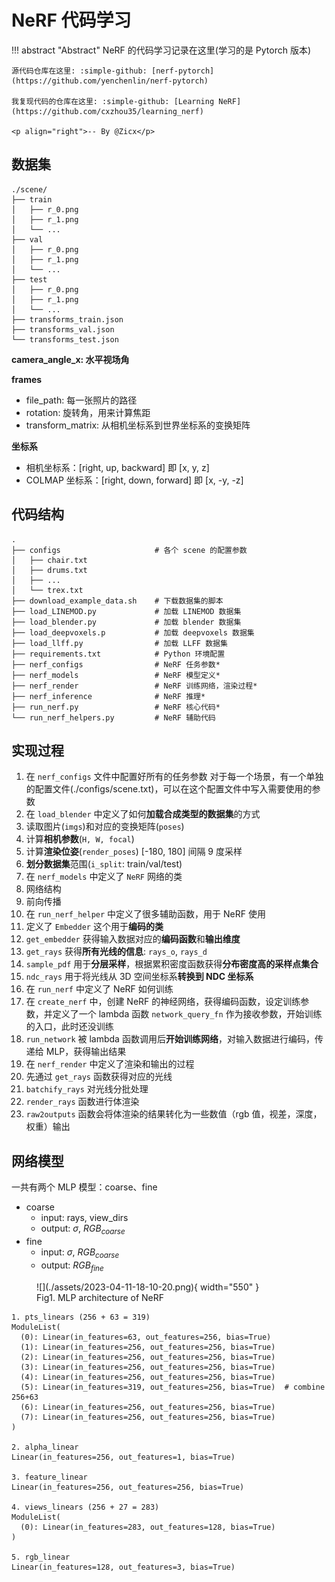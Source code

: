 # NeRF 代码学习

!!! abstract "Abstract"
    NeRF 的代码学习记录在这里(学习的是 Pytorch 版本)

    源代码仓库在这里: :simple-github: [nerf-pytorch](https://github.com/yenchenlin/nerf-pytorch)

    我复现代码的仓库在这里: :simple-github: [Learning NeRF](https://github.com/cxzhou35/learning_nerf)

    <p align="right">-- By @Zicx</p>

## 数据集

```
./scene/
├── train
│   ├── r_0.png
│   ├── r_1.png
│   └── ...
├── val
│   ├── r_0.png
│   ├── r_1.png
│   └── ...
├── test
│   ├── r_0.png
│   ├── r_1.png
│   └── ...
├── transforms_train.json
├── transforms_val.json
└── transforms_test.json
```

**camera_angle_x: 水平视场角**

**frames**

- file_path: 每一张照片的路径
- rotation: 旋转角，用来计算焦距
- transform_matrix: 从相机坐标系到世界坐标系的变换矩阵

**坐标系**

- 相机坐标系：[right, up, backward] 即 [x, y, z]
- COLMAP 坐标系：[right, down, forward] 即 [x, -y, -z]

## 代码结构

```
.
├── configs                     # 各个 scene 的配置参数
│   ├── chair.txt
│   ├── drums.txt
│   ├── ...
│   └── trex.txt
├── download_example_data.sh    # 下载数据集的脚本
├── load_LINEMOD.py             # 加载 LINEMOD 数据集
├── load_blender.py             # 加载 blender 数据集
├── load_deepvoxels.p           # 加载 deepvoxels 数据集
├── load_llff.py                # 加载 LLFF 数据集
├── requirements.txt            # Python 环境配置
├── nerf_configs                # NeRF 任务参数*
├── nerf_models                 # NeRF 模型定义*
├── nerf_render                 # NeRF 训练网络，渲染过程*
├── nerf_inference              # NeRF 推理*
├── run_nerf.py                 # NeRF 核心代码*
└── run_nerf_helpers.py         # NeRF 辅助代码
```

## 实现过程

1. 在 `nerf_configs` 文件中配置好所有的任务参数
  对于每一个场景，有一个单独的配置文件(./configs/scene.txt)，可以在这个配置文件中写入需要使用的参数
2. 在 `load_blender` 中定义了如何**加载合成类型的数据集**的方式
 1. 读取图片(`imgs`)和对应的变换矩阵(`poses`)
 2. 计算**相机参数**(`H, W, focal`)
 3. 计算**渲染位姿**(`render_poses`) [-180, 180] 间隔 9 度采样
 4. **划分数据集**范围(`i_split`: train/val/test)
3. 在 `nerf_models` 中定义了 `NeRF` 网络的类
 1. 网络结构
 2. 前向传播
4. 在 `run_nerf_helper` 中定义了很多辅助函数，用于 NeRF 使用
 1. 定义了 `Embedder` 这个用于**编码的类**
 2. `get_embedder` 获得输入数据对应的**编码函数**和**输出维度**
 3. `get_rays` 获得**所有光线的信息**: `rays_o`, `rays_d`
 4. `sample_pdf` 用于**分层采样**，根据累积密度函数获得**分布密度高的采样点集合**
 5. `ndc_rays` 用于将光线从 3D 空间坐标系**转换到 NDC 坐标系**
5. 在 `run_nerf` 中定义了 NeRF 如何训练
 1. 在 `create_nerf` 中，创建 NeRF 的神经网络，获得编码函数，设定训练参数，并定义了一个 lambda 函数 `network_query_fn` 作为接收参数，开始训练的入口，此时还没训练
 2. `run_network` 被 lambda 函数调用后**开始训练网络**，对输入数据进行编码，传递给 MLP，获得输出结果
6. 在 `nerf_render` 中定义了渲染和输出的过程
 1. 先通过 `get_rays` 函数获得对应的光线
 2. `batchify_rays` 对光线分批处理
 3. `render_rays` 函数进行体渲染
 4. `raw2outputs` 函数会将体渲染的结果转化为一些数值（rgb 值，视差，深度，权重）输出

## 网络模型

一共有两个 MLP 模型：coarse、fine

- coarse
  - input: rays, view_dirs
  - output: $\sigma$, $RGB_{coarse}$
- fine
  - input: $\sigma$, $RGB_{coarse}$
  - output: $RGB_{fine}$
 
<figure markdown>
  ![](./assets/2023-04-11-18-10-20.png){ width="550" }
  <figcaption>Fig1. MLP architecture of NeRF</figcaption>
</figure>

```
1. pts_linears (256 + 63 = 319)
ModuleList(
  (0): Linear(in_features=63, out_features=256, bias=True)
  (1): Linear(in_features=256, out_features=256, bias=True)
  (2): Linear(in_features=256, out_features=256, bias=True)
  (3): Linear(in_features=256, out_features=256, bias=True)
  (4): Linear(in_features=256, out_features=256, bias=True)
  (5): Linear(in_features=319, out_features=256, bias=True)  # combine 256+63
  (6): Linear(in_features=256, out_features=256, bias=True)
  (7): Linear(in_features=256, out_features=256, bias=True)
)

2. alpha_linear
Linear(in_features=256, out_features=1, bias=True)

3. feature_linear
Linear(in_features=256, out_features=256, bias=True)

4. views_linears (256 + 27 = 283)
ModuleList(
  (0): Linear(in_features=283, out_features=128, bias=True)
)

5. rgb_linear
Linear(in_features=128, out_features=3, bias=True)
```
